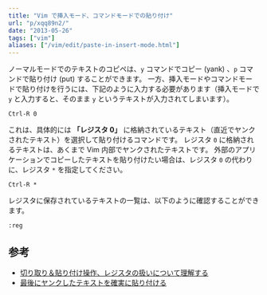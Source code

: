 ```yaml
---
title: "Vim で挿入モード、コマンドモードでの貼り付け"
url: "p/xqq89n2/"
date: "2013-05-26"
tags: ["vim"]
aliases: ["/vim/edit/paste-in-insert-mode.html"]
---
```


ノーマルモードでのテキストのコピペは、`y` コマンドでコピー (yank) 、`p` コマンドで貼り付け (put) することができます。
一方、挿入モードやコマンドモードで貼り付けを行うには、下記のように入力する必要があります（挿入モードで `y` と入力すると、そのまま `y` というテキストが入力されてしまいます）。

```
Ctrl-R 0
```

これは、具体的には **「レジスタ 0」** に格納されているテキスト（直近でヤンクされたテキスト）を選択して貼り付けるコマンドです。
レジスタ `0` に格納されるテキストは、あくまで Vim 内部でヤンクされたテキストです。
外部のアプリケーションでコピーしたテキストを貼り付けたい場合は、レジスタ `0` の代わりに、レジスタ `*` を指定してください。

```
Ctrl-R *
```

レジスタに保存されているテキストの一覧は、以下のように確認することができます。

```
:reg
```


参考
----

* [切り取り＆貼り付け操作、レジスタの扱いについて理解する](register.html)
* [最後にヤンクしたテキストを確実に貼り付ける](paste-register-0.html)

